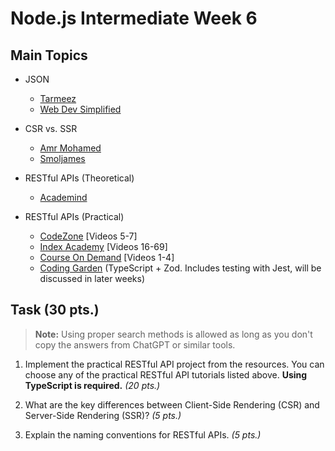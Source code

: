 # Node.js Intermediate Week 6

## Main Topics

* JSON
    - [Tarmeez](https://www.youtube.com/watch?v=4dz4qDMwmCM)
    - [Web Dev Simplified](https://www.youtube.com/watch?v=iiADhChRriM)

* CSR vs. SSR
    - [Amr Mohamed](https://www.youtube.com/watch?v=zAJs2T1xAFE)
    - [Smoljames](https://www.youtube.com/watch?v=ObrSuDYMl1s)

* RESTful APIs (Theoretical)
    - [Academind](https://www.youtube.com/watch?v=0oXYLzuucwE)

* RESTful APIs (Practical)
    - [CodeZone](https://www.youtube.com/playlist?list=PLQtNtS-WfRa8OF9juY3k6WUWayMfDKHK2) [Videos 5-7]
    - [Index Academy](https://www.youtube.com/playlist?list=PLDQ11FgmbqQNFuGQTKbAIGEyOKWUGBs6i) [Videos 16-69]
    - [Course On Demand](https://www.youtube.com/playlist?list=PLzb46hGUzitBp584kLyn6l3i6yC-rXlmN) [Videos 1-4]
    - [Coding Garden](https://www.youtube.com/watch?v=vDLE8hqzA8I) (TypeScript + Zod. Includes testing with Jest, will be discussed in later weeks)

## Task (30 pts.)

> **Note:** Using proper search methods is allowed as long as you don't copy the answers from ChatGPT or similar tools.

1. Implement the practical RESTful API project from the resources. You can choose any of the practical RESTful API tutorials listed above. **Using TypeScript is required.** _(20 pts.)_ 

2. What are the key differences between Client-Side Rendering (CSR) and Server-Side Rendering (SSR)? _(5 pts.)_

3. Explain the naming conventions for RESTful APIs. _(5 pts.)_